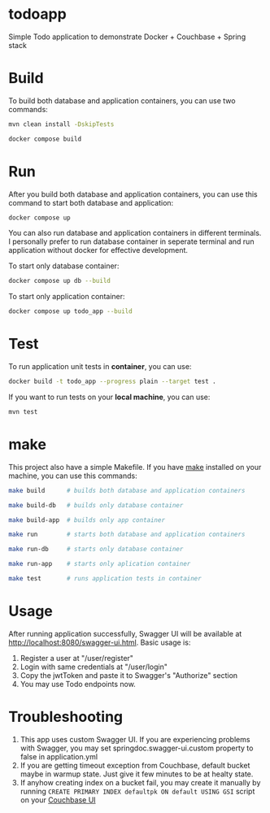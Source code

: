 # todoapp
 Simple Todo application to demonstrate Docker + Couchbase + Spring stack

# Build
To build both database and application containers, you can use two commands:

````bash
mvn clean install -DskipTests

docker compose build
````

# Run
After you build both database and application containers, you can use this command to start both database and application:
````bash
docker compose up
````

You can also run database and application containers in different terminals. 
I personally prefer to run database container in seperate terminal and run application without docker for effective development.

To start only database container:
````bash
docker compose up db --build
````

To start only application container:
````bash
docker compose up todo_app --build
````

# Test
To run application unit tests in **container**, you can use:
````bash
docker build -t todo_app --progress plain --target test .
````

If you want to run tests on your **local machine**, you can use:
````bash
mvn test
````

# make
This project also have a simple Makefile. If you have [make](https://www.gnu.org/software/make/manual/make.html) installed on your machine, you can use this commands:

````bash
make build      # builds both database and application containers

make build-db   # builds only database container

make build-app  # builds only app container

make run        # starts both database and application containers

make run-db     # starts only database container

make run-app    # starts only aplication container

make test       # runs application tests in container
````

# Usage
After running application successfully, Swagger UI will be available at [http://localhost:8080/swagger-ui.html](http://localhost:8080/swagger-ui.html).
Basic usage is:
1. Register a user at "/user/register"
2. Login with same credentials at "/user/login"
3. Copy the jwtToken and paste it to Swagger's "Authorize" section
4. You may use Todo endpoints now.


# Troubleshooting
 
1. This app uses custom Swagger UI. If you are experiencing problems with Swagger, you may set springdoc.swagger-ui.custom property to false in application.yml
2. If you are getting timeout exception from Couchbase, default bucket maybe in warmup state. Just give it few minutes to be at healty state.
3. If anyhow creating index on a bucket fail, you may create it manually by running ``CREATE PRIMARY INDEX defaultpk ON default USING GSI`` script on your [Couchbase UI](http://localhost:8091/ui/index.html)